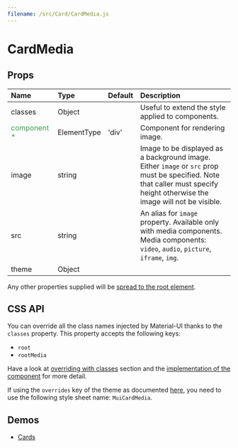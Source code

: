 ```yaml
---
filename: /src/Card/CardMedia.js
---
```


<!--- This documentation is automatically generated, do not try to edit it. -->

# CardMedia



## Props

| Name | Type | Default | Description |
|:-----|:-----|:--------|:------------|
| classes | Object |  | Useful to extend the style applied to components. |
| <span style="color: #31a148">component *</span> | ElementType | 'div' | Component for rendering image. |
| image | string |  | Image to be displayed as a background image. Either `image` or `src` prop must be specified. Note that caller must specify height otherwise the image will not be visible. |
| src | string |  | An alias for `image` property. Available only with media components. Media components: `video`, `audio`, `picture`, `iframe`, `img`. |
| theme | Object |  |  |

Any other properties supplied will be [spread to the root element](/guides/api#spread).

## CSS API

You can override all the class names injected by Material-UI thanks to the `classes` property.
This property accepts the following keys:
- `root`
- `rootMedia`

Have a look at [overriding with classes](/customization/overrides#overriding-with-classes) section
and the [implementation of the component](https://github.com/callemall/material-ui/tree/v1-beta/src/Card/CardMedia.js)
for more detail.

If using the `overrides` key of the theme as documented
[here](/customization/themes#customizing-all-instances-of-a-component-type),
you need to use the following style sheet name: `MuiCardMedia`.

## Demos

- [Cards](/demos/cards)

